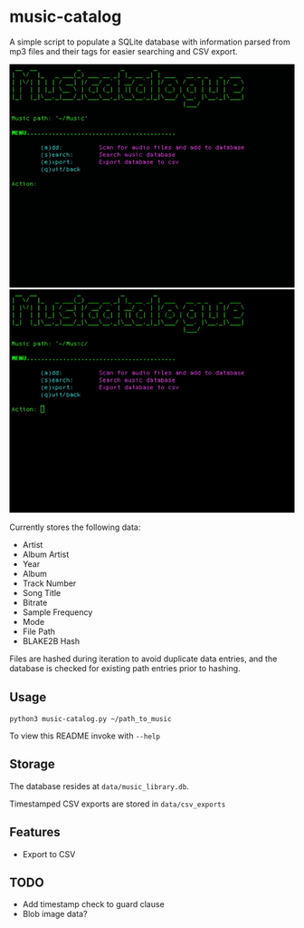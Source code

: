 # music-catalog
A simple script to populate a SQLite database with information parsed from mp3 files and their tags for easier searching and CSV export. 

![Scanning dir to db](https://raw.githubusercontent.com/dch42/music-catalog/main/data/screenshots/scan.gif)
![Exporting to CSV](https://raw.githubusercontent.com/dch42/music-catalog/main/data/screenshots/export.gif)

Currently stores the following data:

- Artist
- Album Artist
- Year
- Album
- Track Number
- Song Title
- Bitrate
- Sample Frequency
- Mode
- File Path
- BLAKE2B Hash

Files are hashed during iteration to avoid duplicate data entries, and the database is checked for existing path entries prior to hashing.

## Usage
~~~
python3 music-catalog.py ~/path_to_music
~~~
To view this README invoke with `--help`

## Storage

The database resides at `data/music_library.db`.

Timestamped CSV exports are stored in `data/csv_exports`

## Features
- Export to CSV

## TODO
- Add timestamp check to guard clause
- Blob image data?
